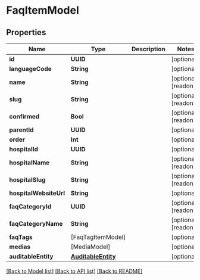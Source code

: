 # FaqItemModel

## Properties
Name | Type | Description | Notes
------------ | ------------- | ------------- | -------------
**id** | **UUID** |  | [optional] 
**languageCode** | **String** |  | [optional] 
**name** | **String** |  | [optional] [readonly] 
**slug** | **String** |  | [optional] [readonly] 
**confirmed** | **Bool** |  | [optional] [readonly] 
**parentId** | **UUID** |  | [optional] 
**order** | **Int** |  | [optional] 
**hospitalId** | **UUID** |  | [optional] 
**hospitalName** | **String** |  | [optional] [readonly] 
**hospitalSlug** | **String** |  | [optional] [readonly] 
**hospitalWebsiteUrl** | **String** |  | [optional] 
**faqCategoryId** | **UUID** |  | [optional] [readonly] 
**faqCategoryName** | **String** |  | [optional] [readonly] 
**faqTags** | [FaqTagItemModel] |  | [optional] 
**medias** | [MediaModel] |  | [optional] 
**auditableEntity** | [**AuditableEntity**](AuditableEntity.md) |  | [optional] 

[[Back to Model list]](../README.md#documentation-for-models) [[Back to API list]](../README.md#documentation-for-api-endpoints) [[Back to README]](../README.md)


